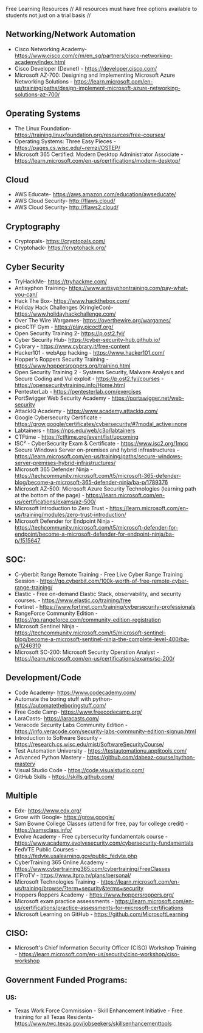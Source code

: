 Free Learning Resources
// All resources must have free options available to students not just on a trial basis //


## Networking/Network Automation 
- Cisco Networking Academy- https://www.cisco.com/c/m/en_sg/partners/cisco-networking-academy/index.html
- Cisco Developer (Devnet) - https://developer.cisco.com/
- Microsoft AZ-700: Designing and Implementing Microsoft Azure Networking Solutions - https://learn.microsoft.com/en-us/training/paths/design-implement-microsoft-azure-networking-solutions-az-700/

## Operating Systems
- The Linux Foundation- https://training.linuxfoundation.org/resources/free-courses/
- Operating Systems: Three Easy Pieces - https://pages.cs.wisc.edu/~remzi/OSTEP/
- Microsoft 365 Certified: Modern Desktop Administrator Associate - https://learn.microsoft.com/en-us/certifications/modern-desktop/

## Cloud
- AWS Educate- https://aws.amazon.com/education/awseducate/
- AWS Cloud Security- http://flaws.cloud/
- AWS Cloud Security- http://flaws2.cloud/

## Cryptography
- Cryptopals- https://cryptopals.com/
- Cryptohack- https://cryptohack.org/

## Cyber Security
- TryHackMe- https://tryhackme.com/
- Antisyphon Training- https://www.antisyphontraining.com/pay-what-you-can/
- Hack The Box- https://www.hackthebox.com/
- Holiday Hack Challenges (KringleCon)- https://www.holidayhackchallenge.com/
- Over The Wire Wargames- https://overthewire.org/wargames/
- picoCTF Gym - https://play.picoctf.org/
- Open Security Training 2- https://p.ost2.fyi/
- Cyber Security Hub- https://cyber-security-hub.github.io/
- Cybrary - https://www.cybrary.it/free-content
- Hacker101 - webApp hacking - https://www.hacker101.com/
- Hopper's Roppers Security Training  - https://www.hoppersroppers.org/training.html
- Open Security Training 2 - Systems Security, Malware Analysis and Secure Coding and Vul exploit - https://p.ost2.fyi/courses -https://opensecuritytraining.info/Home.html
- PentesterLab - https://pentesterlab.com/exercises
- PortSwigger Web Security Academy - https://portswigger.net/web-security
- AttackIQ Academy - https://www.academy.attackiq.com/
- Google Cybersecurity Certificate - https://grow.google/certificates/cybersecurity/#?modal_active=none
- Labtainers - https://nps.edu/web/c3o/labtainers
- CTFtime - https://ctftime.org/event/list/upcoming
- ISC² - CyberSecurity Exam & Certificate - https://www.isc2.org/1mcc
- Secure Windows Server on-premises and hybrid infrastructures - https://learn.microsoft.com/en-us/training/paths/secure-windows-server-premises-hybrid-infrastructures/
- Microsoft 365 Defender Ninja - https://techcommunity.microsoft.com/t5/microsoft-365-defender-blog/become-a-microsoft-365-defender-ninja/ba-p/1789376
- Microsoft AZ-500: Microsoft Azure Security Technologies (learning path at the bottom of the page) - https://learn.microsoft.com/en-us/certifications/exams/az-500/
- Microsoft Introduction to Zero Trust - https://learn.microsoft.com/en-us/training/modules/zero-trust-introduction/
- Microsoft Defender for Endpoint Ninja - https://techcommunity.microsoft.com/t5/microsoft-defender-for-endpoint/become-a-microsoft-defender-for-endpoint-ninja/ba-p/1515647

## SOC:
- C-yberbit Range Remote Training - Free Live Cyber Range Training Session - https://go.cyberbit.com/100k-worth-of-free-remote-cyber-range-training/
- Elastic - Free on-demand Elastic Stack, observability, and security courses. - https://www.elastic.co/training/free
- Fortinet - https://www.fortinet.com/training/cybersecurity-professionals
- RangeForce Community Edition - https://go.rangeforce.com/community-edition-registration
- Microsoft Sentinel Ninja - https://techcommunity.microsoft.com/t5/microsoft-sentinel-blog/become-a-microsoft-sentinel-ninja-the-complete-level-400/ba-p/1246310
- Microsoft SC-200: Microsoft Security Operation Analyst - https://learn.microsoft.com/en-us/certifications/exams/sc-200/

## Development/Code
- Code Academy- https://www.codecademy.com/
- Automate the boring stuff with python- https://automatetheboringstuff.com/
- Free Code Camp- https://www.freecodecamp.org/
- LaraCasts- https://laracasts.com/
- Veracode Security Labs Community Edition - https://info.veracode.com/security-labs-community-edition-signup.html
- Introduction to Software Security - https://research.cs.wisc.edu/mist/SoftwareSecurityCourse/
- Test Automation University - https://testautomationu.applitools.com/
- Advanced Python Mastery - https://github.com/dabeaz-course/python-mastery
- Visual Studio Code - https://code.visualstudio.com/
- GitHub Skills - https://skills.github.com/

## Multiple
- Edx- https://www.edx.org/
- Grow with Google- https://grow.google/
- Sam Bowne College Classes (attend for free, pay for college credit) - https://samsclass.info/
- Evolve Academy - Free cybersecurity fundamentals course - https://www.academy.evolvesecurity.com/cybersecurity-fundamentals
- FedVTE Public Courses - https://fedvte.usalearning.gov/public_fedvte.php
- CyberTraining 365 Online Academy - https://www.cybertraining365.com/cybertraining/FreeClasses
- ITProTV - https://www.itpro.tv/plans/personal/
- Microsoft Technologies Training - https://learn.microsoft.com/en-us/training/browse/?term=security&terms=security
- Hoppers Roppers Academy - https://www.hoppersroppers.org/
- Microsoft exam practice assessments - https://learn.microsoft.com/en-us/certifications/practice-assessments-for-microsoft-certifications
- Microsoft Learning on GitHub - https://github.com/MicrosoftLearning

## CISO:
- Microsoft's Chief Information Security Officer (CISO) Workshop Training - https://learn.microsoft.com/en-us/security/ciso-workshop/ciso-workshop

## Government Funded Programs:
### US:
- Texas Work Force Commission - Skill Enhancement Initiative - Free training for all Texas Residents- https://www.twc.texas.gov/jobseekers/skillsenhancementtools

